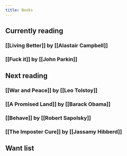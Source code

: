 ```yaml
---
title: Books
---
```


## Currently reading

### [[Living Better]] by [[Alastair Campbell]]
### [[Fuck it]] by [[John Parkin]]
## Next reading
### [[War and Peace]] by [[Leo Tolstoy]]
### [[A Promised Land]] by [[Barack Obama]]
### [[Behave]] by [[Robert Sapolsky]]
### [[The Imposter Cure]] by [[Jassamy Hibberd]]
## Want list
